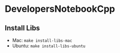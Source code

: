 # DevelopersNotebookCpp

## Install Libs

- Mac: `make install-libs-mac`
- Ubuntu: `make install-libs-ubuntu`
